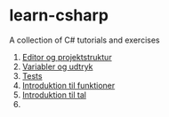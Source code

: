 # learn-csharp
A collection of C# tutorials and exercises

1. [Editor og projektstruktur](Exercises/editor-and-structure/README.md)
2. [Variabler og udtryk](Exercises/variables-and-expressions/README.md)
3. [Tests](Exercises/tests/README.md)
4. [Introduktion til funktioner](Exercises/basic-functions/README.md)
5. [Introduktion til tal](Exercises/basic-numbers/README.md)
6. 